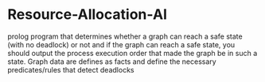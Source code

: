 # Resource-Allocation-AI
 prolog program that determines whether a graph
can reach a safe state (with no deadlock) or not and if the graph can reach a
safe state, you should output the process execution order that made the
graph be in such a state. Graph data are defines as facts and
define the necessary predicates/rules that detect deadlocks
